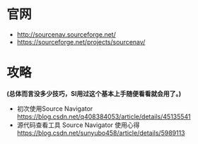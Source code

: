 
# 官网

- http://sourcenav.sourceforge.net/
- https://sourceforge.net/projects/sourcenav/

# 攻略

**(总体而言没多少技巧，SI用过这个基本上手随便看看就会用了。)**

- 初次使用Source Navigator https://blog.csdn.net/q408384053/article/details/45135541
- 源代码查看工具 Source Navigator 使用心得 https://blog.csdn.net/sunyubo458/article/details/5989113
